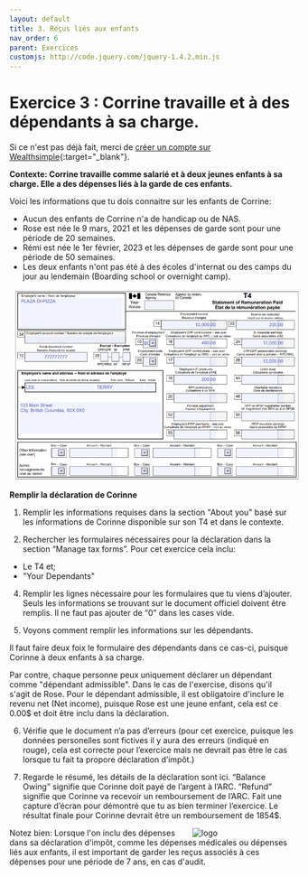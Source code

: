 ```yaml
---
layout: default
title: 3. Reçus liés aux enfants
nav_order: 6
parent: Exercices
customjs: http://code.jquery.com/jquery-1.4.2.min.js
---
```

# Exercice 3 : Corrine travaille et à des dépendants à sa charge.

Si ce n'est pas déjà fait, merci de [créer un compte sur Wealthsimple](https://my.wealthsimple.com/app/public/signup/){:target="_blank"}.

**Contexte: Corrine travaille comme salarié et à deux jeunes enfants à sa charge. Elle a des dépenses liés à la garde de ces enfants.**

Voici les informations que tu dois connaitre sur les enfants de Corrine: 
- Aucun des enfants de Corrine n'a de handicap ou de NAS.
- Rose est née le 9 mars, 2021 et les dépenses de garde sont pour une période de 20 semaines. 
- Rémi est née le 1er février, 2023 et les dépenses de garde sont pour une période de 50 semaines. 
- Les deux enfants n'ont pas été à des écoles d'internat ou des camps du jour au lendemain (Boarding school or overnight camp).

<img src="my_folder/T4.pizza.PNG" alt="T4 pour Terry de Plaza Di Pizza" style=";width:520px;margin-left:10px;">

**Remplir la déclaration de Corinne**

1.  Remplir les informations requises dans la section "About you" basé sur les informations de Corinne disponible sur son T4 et dans le contexte.
   
2.  Rechercher les formulaires nécessaires pour la déclaration dans la section “Manage tax forms”.
Pour cet exercice cela inclu:
-  Le T4 et;
-  "Your Dependants"

4. Remplir les lignes nécessaire pour les formulaires que tu viens d’ajouter. Seuls les informations se trouvant sur le document officiel doivent être remplis. Il ne faut pas ajouter de “0” dans les cases vide.
   
5. Voyons comment remplir les informations sur les dépendants.

Il faut faire deux foix le formulaire des dépendants dans ce cas-ci, puisque Corinne à deux enfants à sa charge. 

Par contre, chaque personne peux uniquement déclarer un dépendant comme "dépendant admissible". Dans le cas de l'exercise, disons qu'il s'agit de Rose. Pour le dépendant admissible, il est obligatoire d'inclure le revenu net (Net income), puisque Rose est une jeune enfant, cela est ce 0.00$ et doit être inclu dans la déclaration. 

6. Vérifie que le document n’a pas d’erreurs (pour cet exercice, puisque les données personelles sont fictives il y aura des erreurs (indiqué en rouge), cela est correcte pour l’exercice mais ne devrait pas être le cas lorsque tu fait ta propore déclaration d’impôt.)

7. Regarde le résumé, les détails de la déclaration sont ici.
“Balance Owing” signifie que Corinne doit payé de l’argent à l’ARC.
“Refund” signifie que Corinne va recevoir un remboursement de l’ARC.
Fait une capture d’écran pour démontré que tu as bien terminer l’exercice. Le résultat finale pour Corinne devrait être un remboursement de 1854$. 

<img src="images/act-4/0.png" alt="logo" style="float:right;width:180px;margin-left:10px;">

Notez bien: Lorsque l'on inclu des dépenses dans sa déclaration d'impôt, comme les dépenses médicales ou dépenses liés aux enfants, il est important de garder les reçus associés à ces dépenses pour une période de 7 ans, en cas d'audit.
